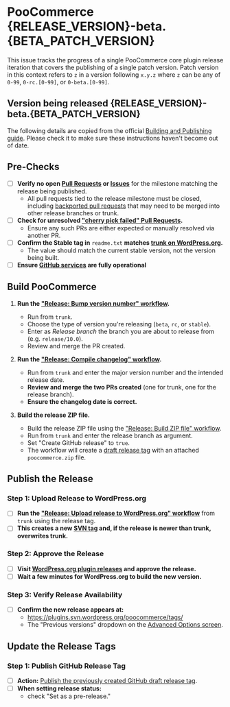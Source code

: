 # PooCommerce {RELEASE_VERSION}-beta.{BETA_PATCH_VERSION}

This issue tracks the progress of a single PooCommerce core plugin release iteration that covers the publishing of a single patch version. Patch version in this context refers to `z` in a version following `x.y.z` where `z` can be any of `0-99`, `0-rc.[0-99]`, or `0-beta.[0-99]`.

## Version being released {RELEASE_VERSION}-beta.{BETA_PATCH_VERSION}

The following details are copied from the official [Building and Publishing guide](https://developer.poocommerce.com/docs/contribution/releases/building-and-publishing/). Please check it to make sure these instructions haven't become out of date.

## Pre-Checks

- [ ] **Verify no open [Pull Requests](https://github.com/poocommerce/poocommerce/pulls?q=is%3Aopen+is%3Apr) or [Issues](https://github.com/poocommerce/poocommerce/issues)** for the milestone matching the release being published.
    - All pull requests tied to the release milestone must be closed, including [backported pull requests](https://github.com/poocommerce/poocommerce/pulls?q=is%3Apr+label%3A%22type%3A+cherry-pick%22) that may need to be merged into other release branches or trunk.
- [ ] **Check for unresolved ["cherry pick failed" Pull Requests](https://github.com/poocommerce/poocommerce/pulls?q=is:pr+label:%22cherry+pick+failed%22).**
    - Ensure any such PRs are either expected or manually resolved via another PR.
- [ ] **Confirm the Stable tag in** `readme.txt` **matches [trunk on WordPress.org](https://plugins.trac.wordpress.org/browser/poocommerce/trunk/readme.txt#L7).**
    - The value should match the current stable version, not the version being built.
- [ ] **Ensure [GitHub services](https://www.githubstatus.com/) are fully operational**

## Build PooCommerce

1. **Run the ["Release: Bump version number" workflow](https://github.com/poocommerce/poocommerce/actions/workflows/release-bump-version.yml).**
   - Run from `trunk`.
   - Choose the type of version you're releasing (`beta`, `rc`, or `stable`).
   - Enter as *Release branch* the branch you are about to release from (e.g. `release/10.0`).
   - Review and merge the PR created.

2. **Run the ["Release: Compile changelog" workflow](https://github.com/poocommerce/poocommerce/actions/workflows/release-compile-changelog.yml).**
   - Run from `trunk` and enter the major version number and the intended release date.
   - **Review and merge the two PRs created** (one for trunk, one for the release branch).
   - **Ensure the changelog date is correct.**

3. **Build the release ZIP file.**
   - Build the release ZIP file using the ["Release: Build ZIP file" workflow](https://github.com/poocommerce/poocommerce/actions/workflows/release-build-zip-file.yml).
   - Run from `trunk` and enter the release branch as argument.
   - Set "Create GitHub release" to `true`.
   - The workflow will create a [draft release tag](https://github.com/poocommerce/poocommerce/releases) with an attached `poocommerce.zip` file.

## Publish the Release

### Step 1: Upload Release to WordPress.org

- [ ] **Run the ["Release: Upload release to WordPress.org" workflow](https://github.com/poocommerce/poocommerce/actions/workflows/release-upload-to-wporg.yml)** from `trunk` using the release tag.
- [ ] **This creates a new [SVN tag](https://plugins.svn.wordpress.org/poocommerce/tags/) and, if the release is newer than trunk, overwrites trunk.**

### Step 2: Approve the Release

- [ ] **Visit [WordPress.org plugin releases](https://wordpress.org/plugins/developers/releases/) and approve the release.**
- [ ] **Wait a few minutes for WordPress.org to build the new version.**

### Step 3: Verify Release Availability

- [ ] **Confirm the new release appears at:**
    - <https://plugins.svn.wordpress.org/poocommerce/tags/>
    - The "Previous versions" dropdown on the [Advanced Options screen](https://wordpress.org/plugins/poocommerce/advanced/).

## Update the Release Tags

### Step 1: Publish GitHub Release Tag

- [ ] **Action:** [Publish the previously created GitHub draft release tag](https://github.com/poocommerce/poocommerce/releases).
- [ ] **When setting release status:**
    - check "Set as a pre-release."
